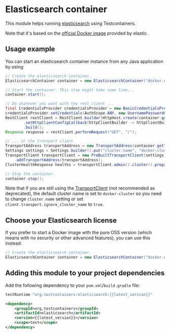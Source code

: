 # Elasticsearch container

This module helps running [elasticsearch](https://www.elastic.co/products/elasticsearch) using
Testcontainers.

Note that it's based on the [official Docker image](https://www.elastic.co/guide/en/elasticsearch/reference/6.3/docker.html) provided by elastic.

## Usage example

You can start an elasticsearch container instance from any Java application by using:

```java
// Create the elasticsearch container.
ElasticsearchContainer container = new ElasticsearchContainer("docker.elastic.co/elasticsearch/elasticsearch:6.4.1");

// Start the container. This step might take some time...
container.start();

// Do whatever you want with the rest client ...
final CredentialsProvider credentialsProvider = new BasicCredentialsProvider();
credentialsProvider.setCredentials(AuthScope.ANY, new UsernamePasswordCredentials("elastic", "changeme"));
RestClient restClient = RestClient.builder(HttpHost.create(container.getHttpHostAddress()))
        .setHttpClientConfigCallback(httpClientBuilder -> httpClientBuilder.setDefaultCredentialsProvider(credentialsProvider))
        .build();
Response response = restClient.performRequest("GET", "/");

// ... or the transport client
TransportAddress transportAddress = new TransportAddress(container.getTcpHost());
Settings settings = Settings.builder().put("cluster.name", "docker-cluster").build();
TransportClient transportClient = new PreBuiltTransportClient(settings)
    .addTransportAddress(transportAddress);
ClusterHealthResponse healths = transportClient.admin().cluster().prepareHealth().get();

// Stop the container.
container.stop();
```

Note that if you are still using the [TransportClient](https://www.elastic.co/guide/en/elasticsearch/client/java-api/6.3/transport-client.html)
(not recommended as deprecated), the default cluster name is set to `docker-cluster` so you need to change `cluster.name` setting
or set `client.transport.ignore_cluster_name` to `true`.

## Choose your Elasticsearch license

If you prefer to start a Docker image with the pure OSS version (which means with no security or
other advanced features), you can use this instead:

```java
// Create the elasticsearch container.
ElasticsearchContainer container = new ElasticsearchContainer("docker.elastic.co/elasticsearch/elasticsearch-oss:6.4.1");
```

## Adding this module to your project dependencies

Add the following dependency to your `pom.xml`/`build.gradle` file:

```groovy tab='Gradle'
testRuntime "org.testcontainers:elasticsearch:{{latest_version}}"
```

```xml tab='Maven'
<dependency>
    <groupId>org.testcontainers</groupId>
    <artifactId>elasticsearch</artifactId>
    <version>{{latest_version}}</version>
    <scope>test</scope>
</dependency>
```
